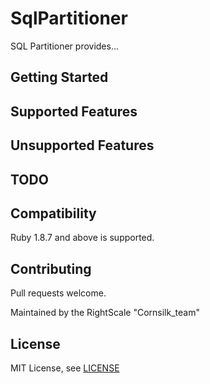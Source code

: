 # SqlPartitioner

SQL Partitioner provides...

## Getting Started

## Supported Features

## Unsupported Features

## TODO

## Compatibility
Ruby 1.8.7 and above is supported.

## Contributing
Pull requests welcome.

Maintained by the RightScale "Cornsilk_team"

## License
MIT License, see [LICENSE](LICENSE)
